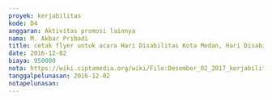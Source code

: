 ```yaml
---
proyek: kerjabilitas
kode: D4
anggaran: Aktivitas promosi lainnya
nama: M. Akbar Pribadi
title: cetak flyer untuk acara Hari Disabilitas Kota Medan, Hari Disabilitas Sumatera Utara dan Universitas USU
date: 2016-12-02
biaya: 950000
nota: https://wiki.ciptamedia.org/wiki/File:Desember_02_2017_kerjabilitas_D4_cetak_flyer_akbar.jpg
tanggalpelunasan: 2016-12-02
notapelunasan:
---
```

